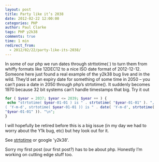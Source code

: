 ```yaml
---
layout: post
title: Party like it’s 2038
date: 2012-02-22 12:00:00
categories: PHP
author: Paul Clarke
tags: PHP y2k38
comments: true
time: 1 min
redirect_from:
  - 2012/02/22/party-like-its-2038/
---
```


In some of our php we run dates through strttotime( ) to turn them from whiffy formats like  12DEC12 to a nice ISO date format of 2012-12-12. Someone here just found a real example of the y2k38 bug live and in the wild. They’d set an expiry date for something of some time in 2050 – you can’t pass a date in 2050 through php’s strtotime(). It suddenly becomes 1970 because 32 bit systems can’t handle timestamps that big. Try it out

```php
for ( $year = 2037; $year <= 2039; $year ++ ) {
 echo "strtotime( $year-01-01 ) is " . strtotime( "$year-01-01" ). ",
( 'Y-m-d', strtotime( $year-01-01 )) is " . date( 'Y-m-d', strtotime(
"$year-01-01" )). "\n";
}
```
I will hopefully be retired before this is a big issue (in my day we had to worry about the Y1k bug, etc) but hey look out for it.

See [strtotime](http://php.net/manual/en/function.strtotime.php) or google 'y2k38'.

Sorry my first post (our first post?) has to be about php. Honestly I’m working on cutting edge stuff too.